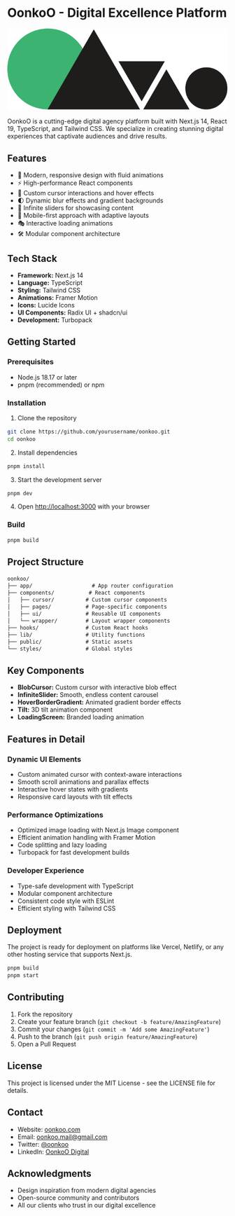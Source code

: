 # OonkoO - Digital Excellence Platform

![OonkoO Logo](public/oonkoo_logo.svg)

OonkoO is a cutting-edge digital agency platform built with Next.js 14, React 19, TypeScript, and Tailwind CSS. We specialize in creating stunning digital experiences that captivate audiences and drive results.

## Features

- 🎨 Modern, responsive design with fluid animations
- ⚡ High-performance React components
- 🎯 Custom cursor interactions and hover effects
- 🌓 Dynamic blur effects and gradient backgrounds
- 🔄 Infinite sliders for showcasing content
- 📱 Mobile-first approach with adaptive layouts
- 🎭 Interactive loading animations
- 🛠️ Modular component architecture

## Tech Stack

- **Framework:** Next.js 14
- **Language:** TypeScript
- **Styling:** Tailwind CSS
- **Animations:** Framer Motion
- **Icons:** Lucide Icons
- **UI Components:** Radix UI + shadcn/ui
- **Development:** Turbopack

## Getting Started

### Prerequisites

- Node.js 18.17 or later
- pnpm (recommended) or npm

### Installation

1. Clone the repository
```bash
git clone https://github.com/yourusername/oonkoo.git
cd oonkoo
```

2. Install dependencies
```bash
pnpm install
```

3. Start the development server
```bash
pnpm dev
```

4. Open [http://localhost:3000](http://localhost:3000) with your browser

### Build

```bash
pnpm build
```

## Project Structure

```
oonkoo/
├── app/                   # App router configuration
├── components/           # React components
│   ├── cursor/          # Custom cursor components
│   ├── pages/           # Page-specific components
│   ├── ui/              # Reusable UI components
│   └── wrapper/         # Layout wrapper components
├── hooks/               # Custom React hooks
├── lib/                 # Utility functions
├── public/              # Static assets
└── styles/              # Global styles
```

## Key Components

- **BlobCursor:** Custom cursor with interactive blob effect
- **InfiniteSlider:** Smooth, endless content carousel
- **HoverBorderGradient:** Animated gradient border effects
- **Tilt:** 3D tilt animation component
- **LoadingScreen:** Branded loading animation

## Features in Detail

### Dynamic UI Elements
- Custom animated cursor with context-aware interactions
- Smooth scroll animations and parallax effects
- Interactive hover states with gradients
- Responsive card layouts with tilt effects

### Performance Optimizations
- Optimized image loading with Next.js Image component
- Efficient animation handling with Framer Motion
- Code splitting and lazy loading
- Turbopack for fast development builds

### Developer Experience
- Type-safe development with TypeScript
- Modular component architecture
- Consistent code style with ESLint
- Efficient styling with Tailwind CSS

## Deployment

The project is ready for deployment on platforms like Vercel, Netlify, or any other hosting service that supports Next.js.

```bash
pnpm build
pnpm start
```

## Contributing

1. Fork the repository
2. Create your feature branch (`git checkout -b feature/AmazingFeature`)
3. Commit your changes (`git commit -m 'Add some AmazingFeature'`)
4. Push to the branch (`git push origin feature/AmazingFeature`)
5. Open a Pull Request

## License

This project is licensed under the MIT License - see the LICENSE file for details.

## Contact

- Website: [oonkoo.com](https://oonkoo.com)
- Email: oonkoo.mail@gmail.com
- Twitter: [@oonkoo](https://twitter.com/oonkoohq)
- LinkedIn: [OonkoO Digital](https://linkedin.com/company/oonkoo)

## Acknowledgments

- Design inspiration from modern digital agencies
- Open-source community and contributors
- All our clients who trust in our digital excellence